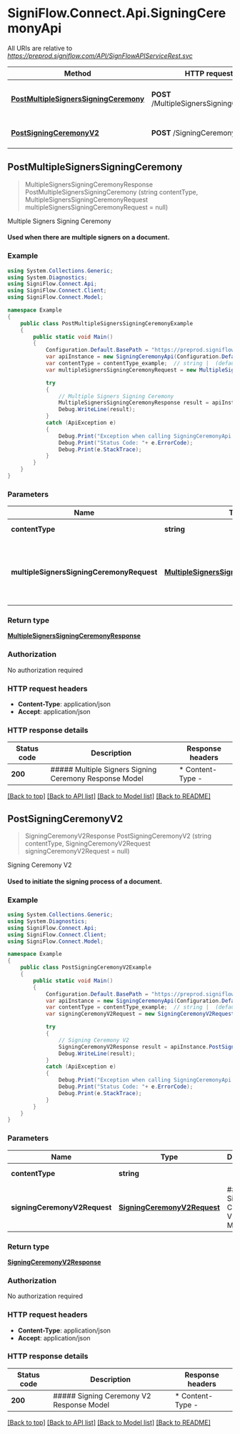 # SigniFlow.Connect.Api.SigningCeremonyApi

All URIs are relative to *https://preprod.signiflow.com/API/SignFlowAPIServiceRest.svc*

Method | HTTP request | Description
------------- | ------------- | -------------
[**PostMultipleSignersSigningCeremony**](SigningCeremonyApi.md#postmultiplesignerssigningceremony) | **POST** /MultipleSignersSigningCeremony | Multiple Signers Signing Ceremony
[**PostSigningCeremonyV2**](SigningCeremonyApi.md#postsigningceremonyv2) | **POST** /SigningCeremonyV2 | Signing Ceremony V2



## PostMultipleSignersSigningCeremony

> MultipleSignersSigningCeremonyResponse PostMultipleSignersSigningCeremony (string contentType, MultipleSignersSigningCeremonyRequest multipleSignersSigningCeremonyRequest = null)

Multiple Signers Signing Ceremony

#### Used when there are multiple signers on a document.

### Example

```csharp
using System.Collections.Generic;
using System.Diagnostics;
using SigniFlow.Connect.Api;
using SigniFlow.Connect.Client;
using SigniFlow.Connect.Model;

namespace Example
{
    public class PostMultipleSignersSigningCeremonyExample
    {
        public static void Main()
        {
            Configuration.Default.BasePath = "https://preprod.signiflow.com/API/SignFlowAPIServiceRest.svc";
            var apiInstance = new SigningCeremonyApi(Configuration.Default);
            var contentType = contentType_example;  // string |  (default to "application/json")
            var multipleSignersSigningCeremonyRequest = new MultipleSignersSigningCeremonyRequest(); // MultipleSignersSigningCeremonyRequest | ##### Multiple Signers Signing Ceremony Request Model (optional) 

            try
            {
                // Multiple Signers Signing Ceremony
                MultipleSignersSigningCeremonyResponse result = apiInstance.PostMultipleSignersSigningCeremony(contentType, multipleSignersSigningCeremonyRequest);
                Debug.WriteLine(result);
            }
            catch (ApiException e)
            {
                Debug.Print("Exception when calling SigningCeremonyApi.PostMultipleSignersSigningCeremony: " + e.Message );
                Debug.Print("Status Code: "+ e.ErrorCode);
                Debug.Print(e.StackTrace);
            }
        }
    }
}
```

### Parameters


Name | Type | Description  | Notes
------------- | ------------- | ------------- | -------------
 **contentType** | **string**|  | [default to &quot;application/json&quot;]
 **multipleSignersSigningCeremonyRequest** | [**MultipleSignersSigningCeremonyRequest**](MultipleSignersSigningCeremonyRequest.md)| ##### Multiple Signers Signing Ceremony Request Model | [optional] 

### Return type

[**MultipleSignersSigningCeremonyResponse**](MultipleSignersSigningCeremonyResponse.md)

### Authorization

No authorization required

### HTTP request headers

- **Content-Type**: application/json
- **Accept**: application/json


### HTTP response details
| Status code | Description | Response headers |
|-------------|-------------|------------------|
| **200** | ##### Multiple Signers Signing Ceremony Response Model |  * Content-Type -  <br>  |

[[Back to top]](#)
[[Back to API list]](../README.md#documentation-for-api-endpoints)
[[Back to Model list]](../README.md#documentation-for-models)
[[Back to README]](../README.md)


## PostSigningCeremonyV2

> SigningCeremonyV2Response PostSigningCeremonyV2 (string contentType, SigningCeremonyV2Request signingCeremonyV2Request = null)

Signing Ceremony V2

#### Used to initiate the signing process of a document.

### Example

```csharp
using System.Collections.Generic;
using System.Diagnostics;
using SigniFlow.Connect.Api;
using SigniFlow.Connect.Client;
using SigniFlow.Connect.Model;

namespace Example
{
    public class PostSigningCeremonyV2Example
    {
        public static void Main()
        {
            Configuration.Default.BasePath = "https://preprod.signiflow.com/API/SignFlowAPIServiceRest.svc";
            var apiInstance = new SigningCeremonyApi(Configuration.Default);
            var contentType = contentType_example;  // string |  (default to "application/json")
            var signingCeremonyV2Request = new SigningCeremonyV2Request(); // SigningCeremonyV2Request | ##### Signing Ceremony V2 Request Model (optional) 

            try
            {
                // Signing Ceremony V2
                SigningCeremonyV2Response result = apiInstance.PostSigningCeremonyV2(contentType, signingCeremonyV2Request);
                Debug.WriteLine(result);
            }
            catch (ApiException e)
            {
                Debug.Print("Exception when calling SigningCeremonyApi.PostSigningCeremonyV2: " + e.Message );
                Debug.Print("Status Code: "+ e.ErrorCode);
                Debug.Print(e.StackTrace);
            }
        }
    }
}
```

### Parameters


Name | Type | Description  | Notes
------------- | ------------- | ------------- | -------------
 **contentType** | **string**|  | [default to &quot;application/json&quot;]
 **signingCeremonyV2Request** | [**SigningCeremonyV2Request**](SigningCeremonyV2Request.md)| ##### Signing Ceremony V2 Request Model | [optional] 

### Return type

[**SigningCeremonyV2Response**](SigningCeremonyV2Response.md)

### Authorization

No authorization required

### HTTP request headers

- **Content-Type**: application/json
- **Accept**: application/json


### HTTP response details
| Status code | Description | Response headers |
|-------------|-------------|------------------|
| **200** | ##### Signing Ceremony V2 Response Model |  * Content-Type -  <br>  |

[[Back to top]](#)
[[Back to API list]](../README.md#documentation-for-api-endpoints)
[[Back to Model list]](../README.md#documentation-for-models)
[[Back to README]](../README.md)


